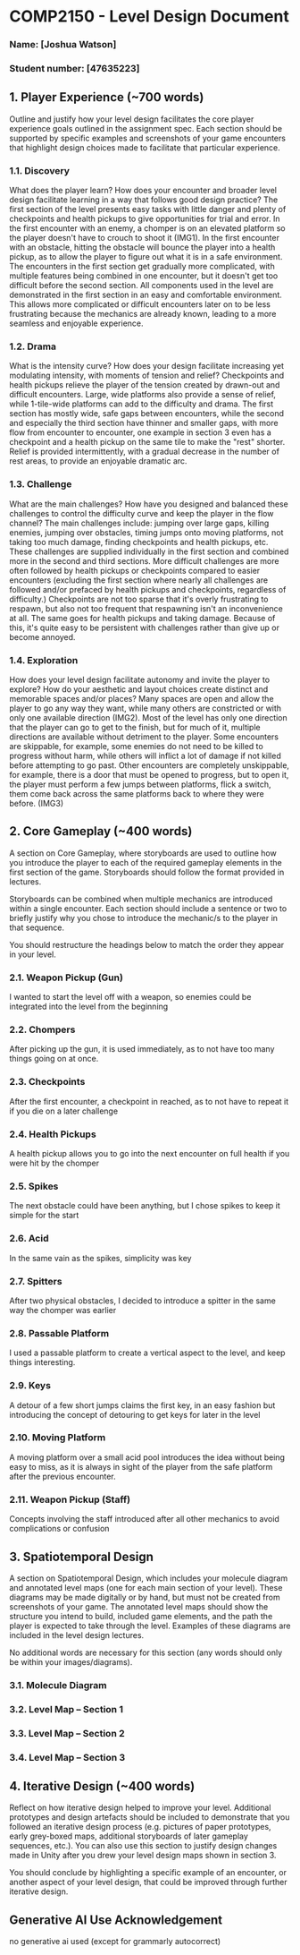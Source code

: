 # COMP2150  - Level Design Document
### Name: [Joshua Watson]
### Student number: [47635223] 



## 1. Player Experience (~700 words)
Outline and justify how your level design facilitates the core player experience goals outlined in the assignment spec. Each section should be supported by specific examples and screenshots of your game encounters that highlight design choices made to facilitate that particular experience.

### 1.1. Discovery
What does the player learn? How does your encounter and broader level design facilitate learning in a way that follows good design practice?
The first section of the level presents easy tasks with little danger and plenty of checkpoints and health pickups to give opportunities for trial and error. In the first encounter with an enemy, a chomper is on an elevated platform so the player doesn't have to crouch to shoot it (IMG1). In the first encounter with an obstacle, hitting the obstacle will bounce the player into a health pickup, as to allow the player to figure out what it is in a safe environment. The encounters in the first section get gradually more complicated, with multiple features being combined in one encounter, but it doesn't get too difficult before the second section. All components used in the level are demonstrated in the first section in an easy and comfortable environment. This allows more complicated or difficult encounters later on to be less frustrating because the mechanics are already known, leading to a more seamless and enjoyable experience.

### 1.2. Drama
What is the intensity curve? How does your design facilitate increasing yet modulating intensity, with moments of tension and relief? 
Checkpoints and health pickups relieve the player of the tension created by drawn-out and difficult encounters. Large, wide platforms also provide a sense of relief, while 1-tile-wide platforms can add to the difficulty and drama. The first section has mostly wide, safe gaps between encounters, while the second and especially the third section have thinner and smaller gaps, with more flow from encounter to encounter, one example in section 3 even has a checkpoint and a health pickup on the same tile to make the "rest" shorter. Relief is provided intermittently, with a gradual decrease in the number of rest areas, to provide an enjoyable dramatic arc.

### 1.3. Challenge
What are the main challenges? How have you designed and balanced these challenges to control the difficulty curve and keep the player in the flow channel?
The main challenges include: jumping over large gaps, killing enemies, jumping over obstacles, timing jumps onto moving platforms, not taking too much damage, finding checkpoints and health pickups, etc. These challenges are supplied individually in the first section and combined more in the second and third sections. More difficult challenges are more often followed by health pickups or checkpoints compared to easier encounters (excluding the first section where nearly all challenges are followed and/or prefaced by health pickups and checkpoints, regardless of difficulty.) Checkpoints are not too sparse that it's overly frustrating to respawn, but also not too frequent that respawning isn't an inconvenience at all. The same goes for health pickups and taking damage. Because of this, it's quite easy to be persistent with challenges rather than give up or become annoyed.

### 1.4. Exploration
How does your level design facilitate autonomy and invite the player to explore? How do your aesthetic and layout choices create distinct and memorable spaces and/or places?
Many spaces are open and allow the player to go any way they want, while many others are constricted or with only one available direction (IMG2). Most of the level has only one direction that the player can go to get to the finish, but for much of it, multiple directions are available without detriment to the player. Some encounters are skippable, for example, some enemies do not need to be killed to progress without harm, while others will inflict a lot of damage if not killed before attempting to go past. Other encounters are completely unskippable, for example, there is a door that must be opened to progress, but to open it, the player must perform a few jumps between platforms, flick a switch, them come back across the same platforms back to where they were before. (IMG3)

## 2. Core Gameplay (~400 words)
A section on Core Gameplay, where storyboards are used to outline how you introduce the player to each of the required gameplay elements in the first section of the game. Storyboards should follow the format provided in lectures.

Storyboards can be combined when multiple mechanics are introduced within a single encounter. Each section should include a sentence or two to briefly justify why you chose to introduce the mechanic/s to the player in that sequence.

You should restructure the headings below to match the order they appear in your level.

### 2.1. Weapon Pickup (Gun)
I wanted to start the level off with a weapon, so enemies could be integrated into the level from the beginning

### 2.2. Chompers
After picking up the gun, it is used immediately, as to not have too many things going on at once.

### 2.3. Checkpoints
After the first encounter, a checkpoint in reached, as to not have to repeat it if you die on a later challenge

### 2.4. Health Pickups
A health pickup allows you to go into the next encounter on full health if you were hit by the chomper

### 2.5. Spikes
The next obstacle could have been anything, but I chose spikes to keep it simple for the start

### 2.6. Acid
In the same vain as the spikes, simplicity was key

### 2.7. Spitters
After two physical obstacles, I decided to introduce a spitter in the same way the chomper was earlier

### 2.8. Passable Platform
I used a passable platform to create a vertical aspect to the level, and keep things interesting.

### 2.9. Keys
A detour of a few short jumps claims the first key, in an easy fashion but introducing the concept of detouring to get keys for later in the level

### 2.10. Moving Platform
A moving platform over a small acid pool introduces the idea without being easy to miss, as it is always in sight of the player from the safe platform after the previous encounter.

### 2.11. Weapon Pickup (Staff)
Concepts involving the staff introduced after all other mechanics to avoid complications or confusion

## 3. Spatiotemporal Design
A section on Spatiotemporal Design, which includes your molecule diagram and annotated level maps (one for each main section of your level). These diagrams may be made digitally or by hand, but must not be created from screenshots of your game. The annotated level maps should show the structure you intend to build, included game elements, and the path the player is expected to take through the level. Examples of these diagrams are included in the level design lectures.

No additional words are necessary for this section (any words should only be within your images/diagrams).
 
### 3.1. Molecule Diagram

### 3.2. Level Map – Section 1

### 3.3.	Level Map – Section 2

### 3.4.	Level Map – Section 3

## 4. Iterative Design (~400 words)
Reflect on how iterative design helped to improve your level. Additional prototypes and design artefacts should be included to demonstrate that you followed an iterative design process (e.g. pictures of paper prototypes, early grey-boxed maps, additional storyboards of later gameplay sequences, etc.). You can also use this section to justify design changes made in Unity after you drew your level design maps shown in section 3. 

You should conclude by highlighting a specific example of an encounter, or another aspect of your level design, that could be improved through further iterative design.

## Generative AI Use Acknowledgement

no generative ai used (except for grammarly autocorrect)



